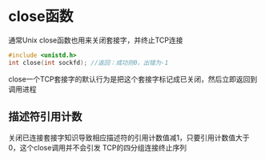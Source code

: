 # close函数

通常Unix close函数也用来关闭套接字，并终止TCP连接

```c
#include <unistd.h>
int close(int sockfd); //返回：成功则0，出错为-1
```

close一个TCP套接字的默认行为是把这个套接字标记成已关闭，然后立即返回到调用进程

## 描述符引用计数

关闭已连接套接字知识导致相应描述符的引用计数值减1，只要引用计数值大于0，这个close调用并不会引发
TCP的四分组连接终止序列
